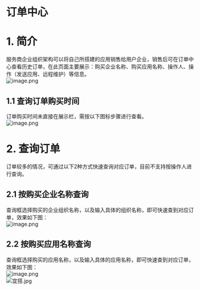 # 订单中心
<a name="fMzMw"></a>
# 1. 简介
服务商企业组织架构可以将自己所搭建的应用销售给用户企业，销售后可在订单中心查看历史订单，在此页面主要展示：购买企业名称、购买应用名称、操作人、操作（发送应用、远程维护）等信息。<br />![image.png](https://img.alicdn.com/imgextra/i4/O1CN01O0ExuZ1EUdLMVTBpj_!!6000000000355-2-tps-1782-768.png)
<a name="weYx0"></a>
## 1.1 查询订单购买时间
订单购买时间未直接在展示栏，需按以下图标步骤进行查看。<br />![image.png](https://img.alicdn.com/imgextra/i4/O1CN01jy4Rvw1wEuqLg7HiT_!!6000000006277-2-tps-1758-481.png)
<a name="hZdf6"></a>
# 2. 查询订单
订单较多的情况，可通过以下2种方式快速查询对应订单，目前不支持按操作人进行查询。
<a name="CZrqv"></a>
## 2.1 按购买企业名称查询
查询框选择购买的企业组织名称，以及输入具体的组织名称，即可快速查到对应订单，效果如下图：<br />![image.png](https://img.alicdn.com/imgextra/i4/O1CN019IeNpG1PQ17gcP0dE_!!6000000001834-2-tps-1811-612.png)
<a name="h4jkc"></a>
## 2.2 按购买应用名称查询
查询框选择购买的应用名称，以及输入具体的应用名称，即可快速查到对应订单，效果如下图：<br />![image.png](https://img.alicdn.com/imgextra/i4/O1CN01fH7Snr1dFOYUJcAsH_!!6000000003706-2-tps-1774-718.png)<br />
![宜搭.jpg](https://img.alicdn.com/imgextra/i3/O1CN01qnhkIg1mNU5z5To8g_!!6000000004942-2-tps-1800-1012.png)
